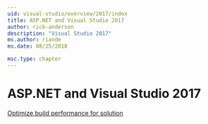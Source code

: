 ```yaml
---
uid: visual-studio/overview/2017/index
title: ASP.NET and Visual Studio 2017
author: rick-anderson
description: "Visual Studio 2017"
ms.author: riande
ms.date: 08/25/2018

msc.type: chapter
---
```

# ASP.NET and Visual Studio 2017

[Optimize build performance for solution](xref:visual-studio/overview/2017/optimize-build-perf)